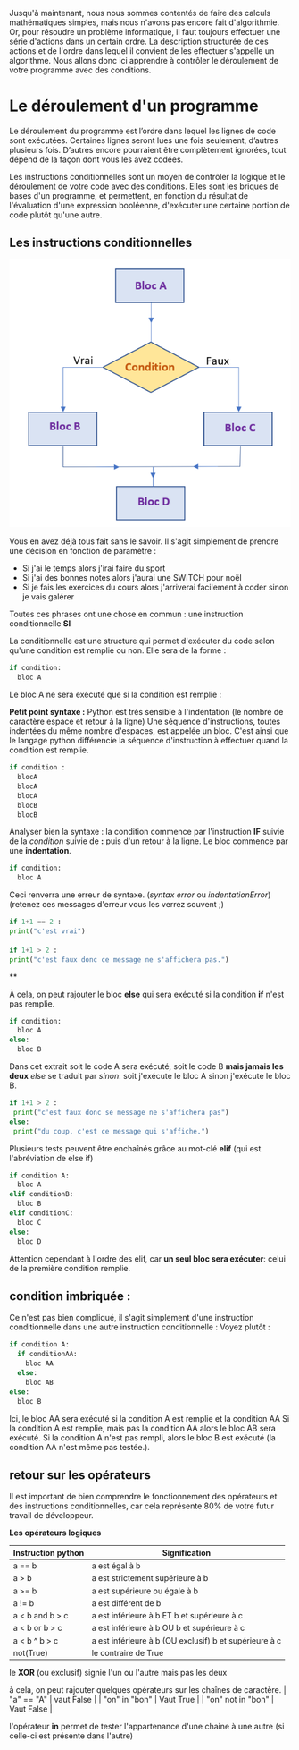 Jusqu'à maintenant, nous nous sommes contentés de faire des calculs mathématiques simples, mais nous n'avons pas encore fait d'algorithmie.
Or, pour résoudre un problème informatique, il faut toujours effectuer une série d'actions dans un certain ordre. La description structurée de ces actions et de l'ordre dans lequel il convient de les effectuer s'appelle un algorithme.
Nous allons donc ici apprendre à contrôler le déroulement de votre programme avec des conditions.

# Le déroulement d'un programme

Le déroulement du programme est l’ordre dans lequel les lignes de code sont exécutées. Certaines lignes seront lues une fois seulement, d’autres plusieurs fois. D’autres encore pourraient être complètement ignorées, tout dépend de la façon dont vous les avez codées.

Les instructions conditionnelles sont un moyen de contrôler la logique et le déroulement de votre code avec des conditions.
Elles sont les briques de bases d'un programme, et permettent, en fonction du résultat de l'évaluation d'une expression booléenne, d'exécuter une certaine portion de code plutôt qu'une autre.

## Les instructions conditionnelles

![instruction](../../img/bloc_condition.png)

Vous en avez déjà tous fait sans le savoir. Il s'agit simplement de prendre une décision en fonction de paramètre :
- Si j'ai le temps alors j'irai faire du sport
- Si j'ai des bonnes notes alors j'aurai une SWITCH pour noël
- Si je fais les exercices du cours alors j'arriverai facilement à coder sinon je vais galérer

Toutes ces phrases ont une chose en commun : une instruction conditionnelle **SI**

La conditionnelle est une structure qui permet d'exécuter du code selon qu'une condition est remplie ou non.
Elle sera de la forme :

```python
if condition:
  bloc A
```
Le bloc A ne sera exécuté que si la condition est remplie :

**Petit point syntaxe :**
Python est très sensible à l'indentation (le nombre de caractère espace et retour à la ligne)
Une séquence d'instructions, toutes indentées du même nombre d'espaces, est appelée un bloc. C'est ainsi que le langage python différencie la séquence d'instruction à effectuer quand la condition est remplie.

```python
if condition :
  blocA
  blocA
  blocA
  blocB
  blocB

```
Analyser bien la syntaxe : la condition commence par l'instruction **IF** suivie de la _condition_ suivie de **:** puis d'un retour à la ligne.
Le bloc commence par une **indentation**.

```python
if condition:
  bloc A
```
Ceci renverra une erreur de syntaxe. (_syntax error_ ou _indentationError_) (retenez ces messages d'erreur vous les verrez souvent ;)



```python runnable
if 1+1 == 2 :
print("c'est vrai")

if 1+1 > 2 :
print("c'est faux donc ce message ne s'affichera pas.")
```

**

À cela, on peut rajouter le bloc **else** qui sera exécuté si la condition **if** n'est pas remplie.

```python
if condition:
  bloc A
else:
  bloc B
```
Dans cet extrait soit le code A sera exécuté, soit le code B **mais jamais les deux**
_else_ se traduit par _sinon_:
soit j'exécute le bloc A sinon j'exécute le bloc B.

```python runnable
if 1+1 > 2 :
 print("c'est faux donc se message ne s'affichera pas")
else:
 print("du coup, c'est ce message qui s'affiche.")
```

Plusieurs tests peuvent être enchaînés grâce au mot-clé **elif** (qui est l'abréviation de else if)

```python
if condition A:
  bloc A
elif conditionB:
  bloc B
elif conditionC:
  bloc C
else:
  bloc D
```

Attention cependant à l'ordre des elif, car **un seul bloc sera exécuter**: celui de la première condition remplie.

## condition imbriquée :
Ce n'est pas bien compliqué, il s'agit simplement d'une instruction conditionnelle dans une autre instruction conditionnelle :
Voyez plutôt :
```python
if condition A:
  if conditionAA:
    bloc AA
  else:
    bloc AB
else:
  bloc B
```

Ici, le bloc AA sera exécuté si la condition A est remplie et la condition AA
Si la condition A est remplie, mais pas la condition AA alors le bloc AB sera exécuté.
Si la condition A n'est pas rempli, alors le bloc B est exécuté (la condition AA n'est même pas testée.).



## retour sur les opérateurs
Il est important de bien comprendre le fonctionnement des opérateurs et des instructions conditionnelles, car cela représente 80% de votre futur travail de développeur.

**Les opérateurs logiques**

| Instruction python | Signification |
| ------ | ----------- |
| a == b | a est égal à b |
| a > b | a est strictement supérieure à b |
| a >= b | a est supérieure ou égale à b |
| a != b | a est différent de b |
| a < b and b > c| a est inférieure à b ET b et supérieure à c |
| a < b or b > c| a est inférieure à b OU b et supérieure à c |
| a < b ^ b > c| a est inférieure à b (OU exclusif) b et supérieure à c |
| not(True) | le contraire de True |

le **XOR** (ou exclusif) signie l'un ou l'autre mais pas les deux

à cela, on peut rajouter quelques opérateurs sur les chaînes de caractère.
| "a" == "A" | vaut False |
| "on" in "bon" | Vaut True |
| "on" not in "bon" | Vaut False |


l'opérateur **in** permet de tester l'appartenance d'une chaine à une autre (si celle-ci est présente dans l'autre)
